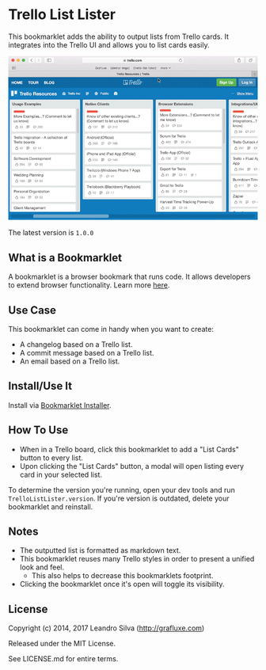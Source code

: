 # Trello List Lister

This bookmarklet adds the ability to output lists from Trello cards. It integrates into the Trello UI and allows you to list cards easily.

![Screenshot](./screenshot.gif)

The latest version is `1.0.0`

## What is a Bookmarklet

A bookmarklet is a browser bookmark that runs code. It allows developers to extend browser functionality. Learn more [here](https://en.wikipedia.org/wiki/Bookmarklet).

## Use Case

This bookmarklet can come in handy when you want to create:

- A changelog based on a Trello list.
- A commit message based on a Trello list.
- An email based on a Trello list.

## Install/Use It

Install via [Bookmarklet Installer](http://grafluxe.com/o/bmk?title=trello-list-lister&path=bit.ly%2F2rZFC59).

## How To Use

- When in a Trello board, click this bookmarklet to add a "List Cards" button to every list.
- Upon clicking the "List Cards" button, a modal will open listing every card in your selected list.

To determine the version you're running, open your dev tools and run `TrelloListLister.version`. If you're version is outdated, delete your bookmarklet and reinstall.

## Notes

- The outputted list is formatted as markdown text.
- This bookmarklet reuses many Trello styles in order to present a unified look and feel.
  - This also helps to decrease this bookmarklets footprint.
- Clicking the bookmarklet once it's open will toggle its visibility.

## License

Copyright (c) 2014, 2017 Leandro Silva (http://grafluxe.com)

Released under the MIT License.

See LICENSE.md for entire terms.
